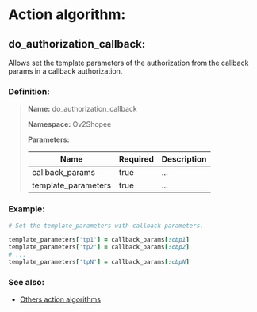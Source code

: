 # Action algorithm:

## do_authorization_callback:

Allows set the template parameters of the authorization from the callback params in a callback authorization.
    
### Definition:

> **Name:** do_authorization_callback
> 
> **Namespace:** Ov2Shopee
>
> **Parameters:**
> 
> | Name | Required | Description |
> | --- | --- | --- |
> | callback_params | true | ... |
> | template_parameters | true | ... |

### Example:
```RUBY
# Set the template_parameters with callback parameters.

template_parameters['tp1'] = callback_params[:cbp1]
template_parameters['tp2'] = callback_params[:cbp2]
# ...
template_parameters['tpN'] = callback_params[:cbpN]
```

### See also:
* [Others action algorithms](overview?id=do_authorization_callback)